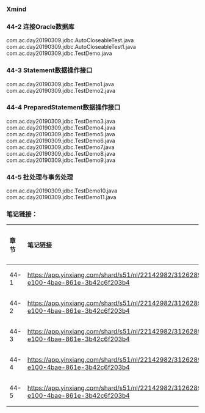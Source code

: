 ### Xmind

### 44-2 连接Oracle数据库
com.ac.day20190309.jdbc.AutoCloseableTest.java  
com.ac.day20190309.jdbc.AutoCloseableTest1.java  
com.ac.day20190309.jdbc.TestDemo.java  
### 44-3 Statement数据操作接口
com.ac.day20190309.jdbc.TestDemo1.java  
com.ac.day20190309.jdbc.TestDemo2.java  
### 44-4 PreparedStatement数据操作接口
com.ac.day20190309.jdbc.TestDemo3.java  
com.ac.day20190309.jdbc.TestDemo4.java  
com.ac.day20190309.jdbc.TestDemo5.java  
com.ac.day20190309.jdbc.TestDemo6.java  
com.ac.day20190309.jdbc.TestDemo7.java  
com.ac.day20190309.jdbc.TestDemo8.java  
com.ac.day20190309.jdbc.TestDemo9.java  
### 44-5 批处理与事务处理
com.ac.day20190309.jdbc.TestDemo10.java  
com.ac.day20190309.jdbc.TestDemo11.java  
### 笔记链接：
| 章节 | 笔记链接 | 笔记内容 |
| :--- | :--- | :--- |
| 44-1 | https://app.yinxiang.com/shard/s51/nl/22142982/31262890-e100-4bae-861e-3b42c6f203b4 | 2.1章节 |
| 44-2 | https://app.yinxiang.com/shard/s51/nl/22142982/31262890-e100-4bae-861e-3b42c6f203b4 | 2.2章节 |
| 44-3 | https://app.yinxiang.com/shard/s51/nl/22142982/31262890-e100-4bae-861e-3b42c6f203b4 | 2.3章节 |
| 44-4 | https://app.yinxiang.com/shard/s51/nl/22142982/31262890-e100-4bae-861e-3b42c6f203b4 | 2.4章节 |
| 44-5 | https://app.yinxiang.com/shard/s51/nl/22142982/31262890-e100-4bae-861e-3b42c6f203b4 | 2.5章节 |






